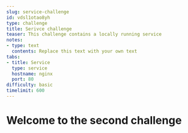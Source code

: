 ```yaml
---
slug: service-challenge
id: vdsl1otao8yh
type: challenge
title: Serivce challenge
teaser: This challenge contains a locally running service
notes:
- type: text
  contents: Replace this text with your own text
tabs:
- title: Service
  type: service
  hostname: nginx
  port: 80
difficulty: basic
timelimit: 600
---
```


# Welcome to the second challenge
